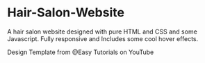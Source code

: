 # Hair-Salon-Website

A hair salon website designed with pure HTML and CSS and some Javascript.
Fully responsive and Includes some cool hover effects.





Design Template from @Easy Tutorials on YouTube




